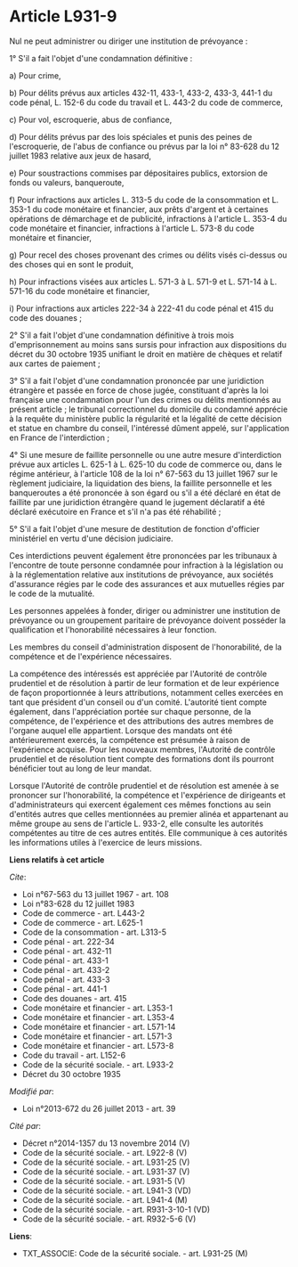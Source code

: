 # Article L931-9

Nul ne peut administrer ou diriger une institution de prévoyance : 

1° S'il a fait l'objet d'une condamnation définitive : 

a) Pour crime, 

b) Pour délits prévus aux articles 432-11, 433-1, 433-2, 
433-3, 441-1 du code pénal, L. 152-6 du code du travail et L. 443-2 du code de commerce, 

c) Pour vol, escroquerie, abus de confiance, 

d) Pour délits prévus par des lois spéciales et punis des peines de l'escroquerie, de l'abus de confiance ou prévus par la
loi n° 83-628 du 12 juillet 1983 relative aux jeux de hasard, 

e) Pour soustractions commises par dépositaires publics, extorsion de fonds ou valeurs, banqueroute, 

f) Pour infractions aux articles L. 313-5 du code de la consommation et L. 353-1 du code monétaire et financier, aux prêts
d'argent et à certaines opérations de démarchage et de publicité, infractions à l'article L. 353-4 du code monétaire et
financier, infractions à l'article L. 573-8 du code monétaire et financier, 

g) Pour recel des choses provenant des crimes ou délits visés ci-dessus ou des choses qui en sont le produit, 

h) Pour infractions visées aux articles L. 571-3 à L. 571-9 et L. 571-14 à L. 571-16 du code monétaire et financier, 

i) Pour infractions aux articles 222-34 à 222-41 du code pénal et 415 du code des douanes ; 

2° S'il a fait l'objet d'une condamnation définitive à trois mois d'emprisonnement au moins sans sursis pour infraction aux
dispositions du décret du 30 octobre 1935 unifiant le droit en matière de chèques et relatif aux cartes de paiement ; 

3° S'il a fait l'objet d'une condamnation prononcée par une juridiction étrangère et passée en force de chose jugée,
constituant d'après la loi française une condamnation pour l'un des crimes ou délits mentionnés au présent article ; le
tribunal correctionnel du domicile du condamné apprécie à la requête du ministère public la régularité et la légalité de
cette décision et statue en chambre du conseil, l'intéressé dûment appelé, sur l'application en France de l'interdiction ; 

4° Si une mesure de faillite personnelle ou une autre mesure d'interdiction prévue aux articles L. 625-1 à L. 625-10 du code
de commerce ou, dans le régime antérieur, à l'article 108 de la loi n° 67-563 du 13 juillet 1967 sur le règlement judiciaire,
la liquidation des biens, la faillite personnelle et les banqueroutes a été prononcée à son égard ou s'il a été déclaré en
état de faillite par une juridiction étrangère quand le jugement déclaratif a été déclaré exécutoire en France et s'il n'a
pas été réhabilité ; 

5° S'il a fait l'objet d'une mesure de destitution de fonction d'officier ministériel en vertu d'une décision judiciaire. 

Ces interdictions peuvent également être prononcées par les tribunaux à l'encontre de toute personne condamnée pour
infraction à la législation ou à la réglementation relative aux institutions de prévoyance, aux sociétés d'assurance régies
par le code des assurances et aux mutuelles régies par le code de la mutualité. 

Les personnes appelées à fonder, diriger ou administrer une institution de prévoyance ou un groupement paritaire de
prévoyance doivent posséder la qualification et l'honorabilité nécessaires à leur fonction. 

Les membres du conseil d'administration disposent de l'honorabilité, de la compétence et de l'expérience nécessaires. 

La compétence des intéressés est appréciée par l'Autorité de contrôle prudentiel et de résolution à partir de leur formation
et de leur expérience de façon proportionnée à leurs attributions, notamment celles exercées en tant que président d'un
conseil ou d'un comité. L'autorité tient compte également, dans l'appréciation portée sur chaque personne, de la compétence,
de l'expérience et des attributions des autres membres de l'organe auquel elle appartient. Lorsque des mandats ont été
antérieurement exercés, la compétence est présumée à raison de l'expérience acquise. Pour les nouveaux membres, l'Autorité de
contrôle prudentiel et de résolution tient compte des formations dont ils pourront bénéficier tout au long de leur mandat. 

Lorsque l'Autorité de contrôle prudentiel et de résolution est amenée à se prononcer sur l'honorabilité, la compétence et
l'expérience de dirigeants et d'administrateurs qui exercent également ces mêmes fonctions au sein d'entités autres que
celles mentionnées au premier alinéa et appartenant au même groupe au sens de l'article L. 933-2, elle consulte les autorités
compétentes au titre de ces autres entités. Elle communique à ces autorités les informations utiles à l'exercice de leurs
missions.

**Liens relatifs à cet article**

_Cite_:

  - Loi n°67-563 du 13 juillet 1967 - art. 108
  - Loi n°83-628 du 12 juillet 1983
  - Code de commerce - art. L443-2
  - Code de commerce - art. L625-1
  - Code de la consommation - art. L313-5
  - Code pénal - art. 222-34
  - Code pénal - art. 432-11
  - Code pénal - art. 433-1
  - Code pénal - art. 433-2
  - Code pénal - art. 433-3
  - Code pénal - art. 441-1
  - Code des douanes - art. 415
  - Code monétaire et financier - art. L353-1
  - Code monétaire et financier - art. L353-4
  - Code monétaire et financier - art. L571-14
  - Code monétaire et financier - art. L571-3
  - Code monétaire et financier - art. L573-8
  - Code du travail - art. L152-6
  - Code de la sécurité sociale. - art. L933-2
  - Décret du 30 octobre 1935

_Modifié par_:

  - Loi n°2013-672 du 26 juillet 2013 - art. 39

_Cité par_:

  - Décret n°2014-1357 du 13 novembre 2014 (V)
  - Code de la sécurité sociale. - art. L922-8 (V)
  - Code de la sécurité sociale. - art. L931-25 (V)
  - Code de la sécurité sociale. - art. L931-37 (V)
  - Code de la sécurité sociale. - art. L931-5 (V)
  - Code de la sécurité sociale. - art. L941-3 (VD)
  - Code de la sécurité sociale. - art. L941-4 (M)
  - Code de la sécurité sociale. - art. R931-3-10-1 (VD)
  - Code de la sécurité sociale. - art. R932-5-6 (V)

**Liens**:

  - TXT_ASSOCIE: Code de la sécurité sociale. - art. L931-25 (M)
